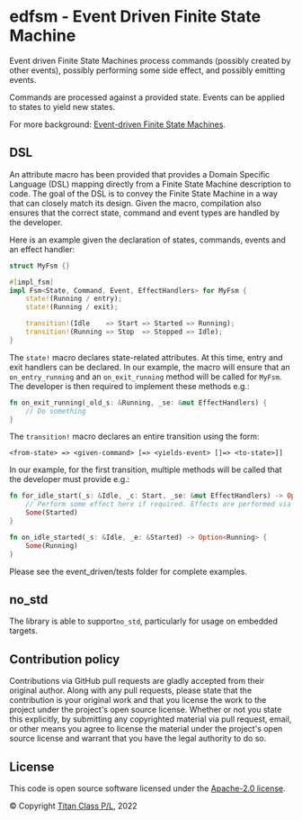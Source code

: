 edfsm - Event Driven Finite State Machine
===

Event driven Finite State Machines process commands (possibly created by other
events), possibly performing some side effect, and possibly emitting events.

Commands are processed against a provided state. Events can be applied to states
to yield new states.

For more background: [Event-driven Finite State Machines](http://christopherhunt-software.blogspot.com/2021/02/event-driven-finite-state-machines.html).

DSL
---

An attribute macro has been provided that provides a Domain Specific Language (DSL) mapping directly
from a Finite State Machine description to code. The goal of the DSL is to convey the Finite
State Machine in a way that can closely match its design. Given the macro, compilation also ensures that the correct
state, command and event types are handled by the developer.

Here is an example given the declaration of states, commands, events and an effect handler:

```rust
struct MyFsm {}

#[impl_fsm]
impl Fsm<State, Command, Event, EffectHandlers> for MyFsm {
    state!(Running / entry);
    state!(Running / exit);

    transition!(Idle    => Start => Started => Running);
    transition!(Running => Stop  => Stopped => Idle);
}
```

The `state!` macro declares state-related attributes. At this time, entry and exit
handlers can be declared. In our example, the macro will ensure that an `on_entry_running`
and an `on_exit_running` method will be called for `MyFsm`. The developer is then
required to implement these methods e.g.:

```rust
fn on_exit_running(_old_s: &Running, _se: &mut EffectHandlers) {
    // Do something
}
```

The `transition!` macro declares an entire transition using the form:

```
<from-state> => <given-command> [=> <yields-event> []=> <to-state>]]
```

In our example, for the first transition, multiple methods will be called that the developer must provide e.g.:

```rust
fn for_idle_start(_s: &Idle, _c: Start, _se: &mut EffectHandlers) -> Option<Started> {
    // Perform some effect here if required. Effects are performed via the EffectHandler
    Some(Started)
}

fn on_idle_started(_s: &Idle, _e: &Started) -> Option<Running> {
    Some(Running)
}
```

Please see the event_driven/tests folder for complete examples.

no_std
---

The library is able to support`no_std`, particularly for usage on embedded targets.

## Contribution policy

Contributions via GitHub pull requests are gladly accepted from their original author. Along with any pull requests, please state that the contribution is your original work and that you license the work to the project under the project's open source license. Whether or not you state this explicitly, by submitting any copyrighted material via pull request, email, or other means you agree to license the material under the project's open source license and warrant that you have the legal authority to do so.

## License

This code is open source software licensed under the [Apache-2.0 license](./LICENSE).

© Copyright [Titan Class P/L](https://www.titanclass.com.au/), 2022
